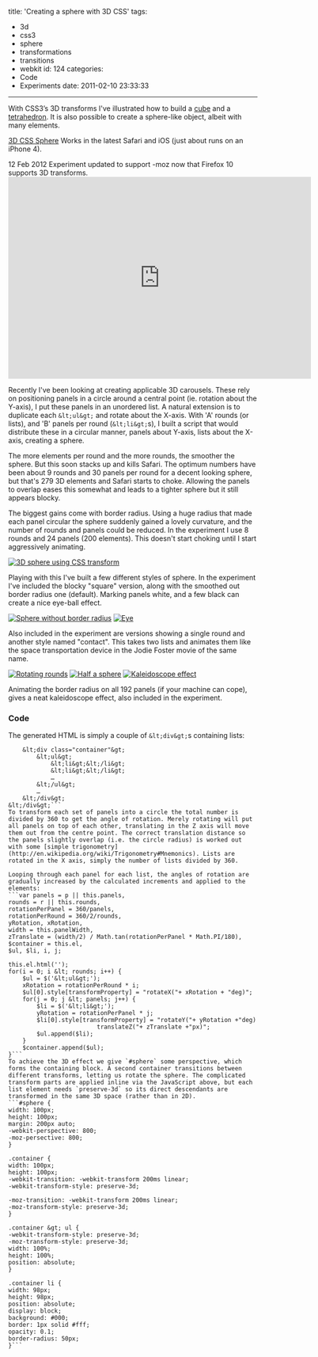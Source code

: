 title: 'Creating a sphere with 3D CSS'
tags:
  - 3d
  - css3
  - sphere
  - transformations
  - transitions
  - webkit
id: 124
categories:
  - Code
  - Experiments
date: 2011-02-10 23:33:33
---

With CSS3’s 3D transforms I've illustrated how to build a [cube](/2009-07/animated-css3-cube-interface-using-3d-transforms/) and a [tetrahedron](/2010-10/css-tetrahedron/). It is also possible to create a sphere-like object, albeit with many elements.

[3D CSS Sphere](/experiments/sphere/)
Works in the latest Safari and iOS (just about runs on an iPhone 4).

<div class="edit">
<time datetime="2012-02-12">12 Feb 2012</time> Experiment updated to support -moz now that Firefox 10 supports 3D transforms.
</div>

<div class="video-wrapper"><iframe class="vimeo" src="http://player.vimeo.com/video/19806423" width="612" height="408" frameborder="0"></iframe></div>

Recently I've been looking at creating applicable 3D carousels. These rely on positioning panels in a circle around a central point (ie. rotation about the Y-axis), I put these panels in an unordered list. A natural extension is to duplicate each `&lt;ul&gt;` and rotate about the X-axis. With 'A' rounds (or lists), and 'B' panels per round (`&lt;li&gt;`s), I built a script that would distribute these in a circular manner, panels about Y-axis, lists about the X-axis, creating a sphere.

The more elements per round and the more rounds, the smoother the sphere. But this soon stacks up and kills Safari. The optimum numbers have been about 9 rounds and 30 panels per round for a decent looking sphere, but that's 279 3D elements and Safari starts to choke. Allowing the panels to overlap eases this somewhat and leads to a tighter sphere but it still appears blocky.

The biggest gains come with border radius. Using a huge radius that made each panel circular the sphere suddenly gained a lovely curvature, and the number of rounds and panels could be reduced. In the experiment I use 8 rounds and 24 panels (200 elements). This doesn't start choking until I start aggressively animating.

[![3D sphere using CSS transform](http://www.paulrhayes.com/wp-content/uploads/2011/02/sphere-normal.png)](/experiments/sphere/)

Playing with this I've built a few different styles of sphere. In the experiment I've included the blocky "square" version, along with the smoothed out border radius one (default). Marking panels white, and a few black can create a nice eye-ball effect.

[![Sphere without border radius](http://www.paulrhayes.com/wp-content/uploads/2011/02/sphere-square-150x150.png)](/experiments/sphere/) [![Eye](http://www.paulrhayes.com/wp-content/uploads/2011/02/sphere-eye-150x150.png)](/experiments/sphere/)

Also included in the experiment are versions showing a single round and another style named "contact". This takes two lists and animates them like the space transportation device in the Jodie Foster movie of the same name.

[![Rotating rounds](http://www.paulrhayes.com/wp-content/uploads/2011/02/sphere-contact-150x150.png)](/experiments/sphere/) [![Half a sphere](http://www.paulrhayes.com/wp-content/uploads/2011/02/sphere-half-150x150.png)](/experiments/sphere/) [![Kaleidoscope effect](http://www.paulrhayes.com/wp-content/uploads/2011/02/sphere-kaleid-150x150.png)](/experiments/sphere/)

Animating the border radius on all 192 panels (if your machine can cope), gives a neat kaleidoscope effect, also included in the experiment.

### Code

The generated HTML is simply a couple of `&lt;div&gt;`s containing lists:
```&lt;div id="sphere"&gt;
	&lt;div class="container"&gt;
		&lt;ul&gt;
			&lt;li&gt;&lt;/li&gt;
			&lt;li&gt;&lt;/li&gt;
			…
		&lt;/ul&gt;
		…
	&lt;/div&gt;
&lt;/div&gt;```
To transform each set of panels into a circle the total number is divided by 360 to get the angle of rotation. Merely rotating will put all panels on top of each other, translating in the Z axis will move them out from the centre point. The correct translation distance so the panels slightly overlap (i.e. the circle radius) is worked out with some [simple trigonometry](http://en.wikipedia.org/wiki/Trigonometry#Mnemonics). Lists are rotated in the X axis, simply the number of lists divided by 360.

Looping through each panel for each list, the angles of rotation are gradually increased by the calculated increments and applied to the elements:
```var panels = p || this.panels,
rounds = r || this.rounds,
rotationPerPanel = 360/panels,
rotationPerRound = 360/2/rounds,
yRotation, xRotation,
width = this.panelWidth,
zTranslate = (width/2) / Math.tan(rotationPerPanel * Math.PI/180),
$container = this.el,
$ul, $li, i, j;

this.el.html('');
for(i = 0; i &lt; rounds; i++) {
	$ul = $('&lt;ul&gt;');
	xRotation = rotationPerRound * i;
	$ul[0].style[transformProperty] = "rotateX("+ xRotation + "deg)";
	for(j = 0; j &lt; panels; j++) {
		$li = $('&lt;li&gt;');
		yRotation = rotationPerPanel * j;
		$li[0].style[transformProperty] = "rotateY("+ yRotation +"deg)
                         translateZ("+ zTranslate +"px)";
		$ul.append($li);
	}
	$container.append($ul);
}```
To achieve the 3D effect we give `#sphere` some perspective, which forms the containing block. A second container transitions between different transforms, letting us rotate the sphere. The complicated transform parts are applied inline via the JavaScript above, but each list element needs `preserve-3d` so its direct descendants are transformed in the same 3D space (rather than in 2D).
```#sphere {
width: 100px;
height: 100px;
margin: 200px auto;
-webkit-perspective: 800;
-moz-persective: 800;
}

.container {
width: 100px;
height: 100px;
-webkit-transition: -webkit-transform 200ms linear;
-webkit-transform-style: preserve-3d;

-moz-transition: -webkit-transform 200ms linear;
-moz-transform-style: preserve-3d;
}

.container &gt; ul {
-webkit-transform-style: preserve-3d;
-moz-transform-style: preserve-3d;
width: 100%;
height: 100%;
position: absolute;
}

.container li {
width: 98px;
height: 98px;
position: absolute;
display: block;
background: #000;
border: 1px solid #fff;
opacity: 0.1;
border-radius: 50px;
}```
